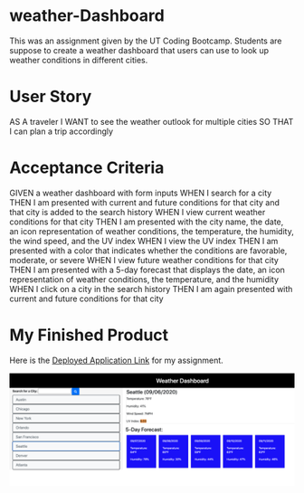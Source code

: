 # weather-Dashboard

This was an assignment given by the UT Coding Bootcamp. Students are suppose to create a weather dashboard that users can use to look up weather conditions in different cities.  

# User Story 
AS A traveler
I WANT to see the weather outlook for multiple cities
SO THAT I can plan a trip accordingly


 
# Acceptance Criteria 

GIVEN a weather dashboard with form inputs
WHEN I search for a city
THEN I am presented with current and future conditions for that city and that city is added to the search history
WHEN I view current weather conditions for that city
THEN I am presented with the city name, the date, an icon representation of weather conditions, the temperature, the humidity, the wind speed, and the UV index
WHEN I view the UV index
THEN I am presented with a color that indicates whether the conditions are favorable, moderate, or severe
WHEN I view future weather conditions for that city
THEN I am presented with a 5-day forecast that displays the date, an icon representation of weather conditions, the temperature, and the humidity
WHEN I click on a city in the search history
THEN I am again presented with current and future conditions for that city



# My Finished Product
Here is the [Deployed Application Link](https://dgib21.github.io/weather-Dashboard/) for my assignment. 

![Alt text](/assets/images/acceptanceCriteria.png?raw=true "DeployedApplication Image")

